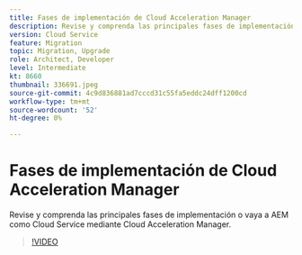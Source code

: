 ```yaml
---
title: Fases de implementación de Cloud Acceleration Manager
description: Revise y comprenda las principales fases de implementación o vaya a AEM como Cloud Service mediante Cloud Acceleration Manager.
version: Cloud Service
feature: Migration
topic: Migration, Upgrade
role: Architect, Developer
level: Intermediate
kt: 8660
thumbnail: 336691.jpeg
source-git-commit: 4c9d836881ad7cccd31c55fa5eddc24dff1200cd
workflow-type: tm+mt
source-wordcount: '52'
ht-degree: 0%

---
```



# Fases de implementación de Cloud Acceleration Manager

Revise y comprenda las principales fases de implementación o vaya a AEM como Cloud Service mediante Cloud Acceleration Manager.

>[!VIDEO](https://video.tv.adobe.com/v/336691/?quality=12&learn=on)
